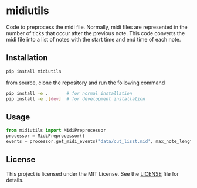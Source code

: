 # midiutils

Code to preprocess the midi file. Normally, midi files are represented in the
number of ticks that occur after the previous note. This code converts the midi
file into a list of notes with the start time and end time of each note.

## Installation

```bash
pip install midiutils
```

from source, clone the repository and run the following command
```bash
pip install -e .       # for normal installation
pip install -e .[dev]  # for development installation
```

## Usage

```python
from midiutils import MidiPreprocessor
processor = MidiPreprocessor()
events = processor.get_midi_events('data/cut_liszt.mid', max_note_length=50)
```

## License

This project is licensed under the MIT License. See the [LICENSE](LICENSE) file
for details.



